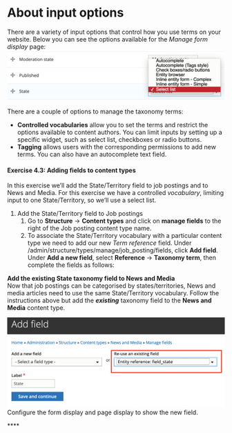 # About input options

There are a variety of input options that control how you use terms on your website. Below you can see the options available for the _Manage form display_ page:  
![](../.gitbook/assets/79.png)

There are a couple of options to manage the taxonomy terms:

* **Controlled vocabularies** allow you to set the terms and restrict the options available to content authors. You can limit inputs by setting up a specific widget, such as select list, checkboxes or radio buttons.
* **Tagging** allows users with the corresponding permissions to add new terms. You can also have an autocomplete text field.

#### **Exercise 4.3:** Adding fields to content types

In this exercise we’ll add the State/Territory field to job postings and to News and Media. For this exercise we have a controlled _vocabulary_, limiting input to one State/Territory, so we’ll use a select list.

1. Add the State/Territory field to Job postings
   1. Go to **Structure** → **Content types** and click on **manage fields** to the right of the Job posting content type name.
   2. To associate the State/Territory vocabulary with a particular content type we need to add our new _Term reference_ field. Under /admin/structure/types/manage/job\_posting/fields, click **Add field**. Under **Add a new field**, select **Reference** → **Taxonomy term**, then complete the fields as follows:

**Add the existing State taxonomy field to News and Media**  
Now that job postings can be categorised by states/territories, News and media articles need to use the same State/Territory vocabulary. Follow the instructions above but add the _**existing**_ taxonomy field to the **News and Media** content type.

![](../.gitbook/assets/82%20%281%29.png)  
Configure the form display and page display to show the new field.

\*\*\*\*


